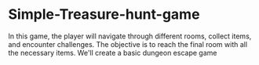 # Simple-Treasure-hunt-game
In this game, the player will navigate through different rooms, collect items, and encounter challenges. The objective is to reach the final room with all the necessary items. We'll create a basic dungeon escape game
